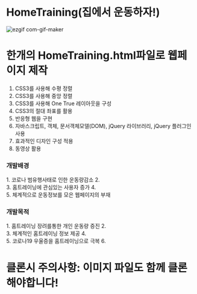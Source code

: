 # HomeTraining(집에서 운동하자!)

![ezgif com-gif-maker](https://user-images.githubusercontent.com/48792153/120433612-69b70b80-c3b6-11eb-90f4-aa1d76704909.gif)

<h1> 한개의 HomeTraining.html파일로 웹페이지 제작</h1>

1. CSS3를 사용해 수평 정렬
2. CSS3를 사용해 중앙 정렬
3. CSS3를 사용해 One True 레이아웃을 구성
4. CSS3의 절대 좌표를 활용
5. 반응형 웹을 구현
6. 자바스크립트, 객체, 문서객체모델(DOM), jQuery 라이브러리, jQuery 플러그인 사용
7. 효과적인 디자인 구성 적용
8. 동영상 활용 
<h3> 개발배경</h3>
1. 코로나 범유행사태로 인한 운동량감소
2. <br>
3. 홈트레이닝에 관심있는 사용자 증가
4. <br>
5. 체계적으로 운동정보를 모은 웹페이지의 부재
<br>
<h3> 개발목적</h3>
1. 홈트레이닝 장려를통한 개인 운동량 증진
2. <br>
3. 체계적인 홈트레이닝 정보 제공
4. <br>
5. 코로나19 우울증을 홈트레이닝으로 극복
6. <br>

<h1> 클론시 주의사항: 이미지 파일도 함께 클론해야합니다!</h1>


